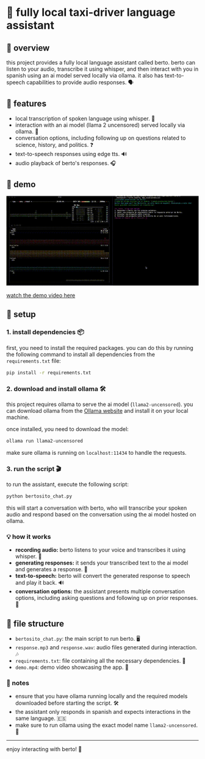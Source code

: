 # 🚖 fully local taxi-driver language assistant

## 📝 overview

this project provides a fully local language assistant called berto. berto can listen to your audio, transcribe it using whisper, and then interact with you in spanish using an ai model served locally via ollama. it also has text-to-speech capabilities to provide audio responses. 🗣️

## 🌟 features

- local transcription of spoken language using whisper. 🎤
- interaction with an ai model (llama 2 uncensored) served locally via ollama. 🦙
- conversation options, including following up on questions related to science, history, and politics. ❓
- text-to-speech responses using edge tts. 🔊
- audio playback of berto's responses. 🎧

## 🎥 demo

![demo gif](./demo.gif)

[watch the demo video here](./demo.MOV)

## 🚀 setup

### 1. install dependencies 📦

first, you need to install the required packages. you can do this by running the following command to install all dependencies from the `requirements.txt` file:

```bash
pip install -r requirements.txt
```

### 2. download and install ollama 🛠️

this project requires ollama to serve the ai model (`llama2-uncensored`). you can download ollama from the [Ollama website](https://ollama.com/) and install it on your local machine.

once installed, you need to download the model:

```bash
ollama run llama2-uncensored
```

make sure ollama is running on `localhost:11434` to handle the requests.

### 3. run the script 🎬

to run the assistant, execute the following script:

```bash
python bertosito_chat.py
```

this will start a conversation with berto, who will transcribe your spoken audio and respond based on the conversation using the ai model hosted on ollama.

### 💡 how it works

- **recording audio:** berto listens to your voice and transcribes it using whisper. 🎤
- **generating responses:** it sends your transcribed text to the ai model and generates a response. 💬
- **text-to-speech:** berto will convert the generated response to speech and play it back. 🔊
- **conversation options:** the assistant presents multiple conversation options, including asking questions and following up on prior responses. 🤔

## 📂 file structure

- `bertosito_chat.py`: the main script to run berto. 🖥️
- `response.mp3` and `response.wav`: audio files generated during interaction. 🎶
- `requirements.txt`: file containing all the necessary dependencies. 📜
- `demo.mp4`: demo video showcasing the app. 🎥

### 📝 notes

- ensure that you have ollama running locally and the required models downloaded before starting the script. 🛠️
- the assistant only responds in spanish and expects interactions in the same language. 🇪🇸
- make sure to run ollama using the exact model name `llama2-uncensored`. 🦙

---

enjoy interacting with berto! 🎉

